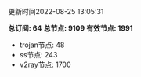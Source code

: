 更新时间2022-08-25 13:05:31

**总订阅: 64**
**总节点: 9109**
**有效节点: 1991**
- trojan节点: 48
- ss节点: 243
- v2ray节点: 1700
